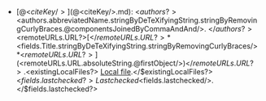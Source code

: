 - [@<$citeKey/>](@<$citeKey/>.md): <$authors?><$authors.abbreviatedName.stringByDeTeXifyingString.stringByRemovingCurlyBraces.@componentsJoinedByCommaAndAnd/>. </$authors?><$remoteURLs.URL?>[</$remoteURLs.URL?>*<$fields.Title.stringByDeTeXifyingString.stringByRemovingCurlyBraces/>*<$remoteURLs.URL?>](<$remoteURLs.URL.absoluteString.@firstObject/>)</$remoteURLs.URL?>.<$existingLocalFiles?> [Local file](file://<$existingLocalFiles.path.@firstObject/>).</$existingLocalFiles?><$fields.lastchecked?> Last checked <$fields.lastchecked/>.</$fields.lastchecked?>
